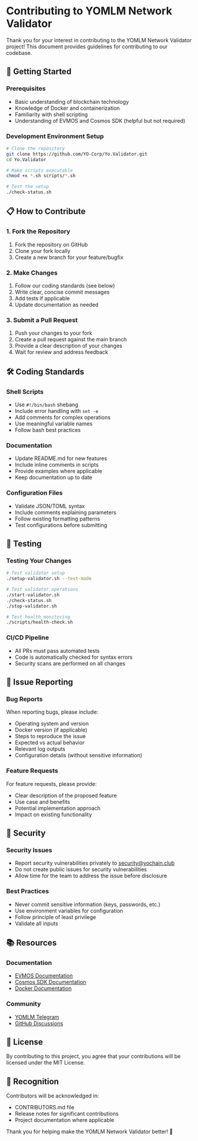 # Contributing to YOMLM Network Validator

Thank you for your interest in contributing to the YOMLM Network Validator project! This document provides guidelines for contributing to our codebase.

## 🚀 Getting Started

### Prerequisites
- Basic understanding of blockchain technology
- Knowledge of Docker and containerization
- Familiarity with shell scripting
- Understanding of EVMOS and Cosmos SDK (helpful but not required)

### Development Environment Setup
```bash
# Clone the repository
git clone https://github.com/YO-Corp/Yo.Validator.git
cd Yo.Validator

# Make scripts executable
chmod +x *.sh scripts/*.sh

# Test the setup
./check-status.sh
```

## 📋 How to Contribute

### 1. Fork the Repository
1. Fork the repository on GitHub
2. Clone your fork locally
3. Create a new branch for your feature/bugfix

### 2. Make Changes
1. Follow our coding standards (see below)
2. Write clear, concise commit messages
3. Add tests if applicable
4. Update documentation as needed

### 3. Submit a Pull Request
1. Push your changes to your fork
2. Create a pull request against the main branch
3. Provide a clear description of your changes
4. Wait for review and address feedback

## 🛠️ Coding Standards

### Shell Scripts
- Use `#!/bin/bash` shebang
- Include error handling with `set -e`
- Add comments for complex operations
- Use meaningful variable names
- Follow bash best practices

### Documentation
- Update README.md for new features
- Include inline comments in scripts
- Provide examples where applicable
- Keep documentation up to date

### Configuration Files
- Validate JSON/TOML syntax
- Include comments explaining parameters
- Follow existing formatting patterns
- Test configurations before submitting

## 🧪 Testing

### Testing Your Changes
```bash
# Test validator setup
./setup-validator.sh --test-mode

# Test validator operations
./start-validator.sh
./check-status.sh
./stop-validator.sh

# Test health monitoring
./scripts/health-check.sh
```

### CI/CD Pipeline
- All PRs must pass automated tests
- Code is automatically checked for syntax errors
- Security scans are performed on all changes

## 📝 Issue Reporting

### Bug Reports
When reporting bugs, please include:
- Operating system and version
- Docker version (if applicable)
- Steps to reproduce the issue
- Expected vs actual behavior
- Relevant log outputs
- Configuration details (without sensitive information)

### Feature Requests
For feature requests, please provide:
- Clear description of the proposed feature
- Use case and benefits
- Potential implementation approach
- Impact on existing functionality

## 🔐 Security

### Security Issues
- Report security vulnerabilities privately to security@yochain.club
- Do not create public issues for security vulnerabilities
- Allow time for the team to address the issue before disclosure

### Best Practices
- Never commit sensitive information (keys, passwords, etc.)
- Use environment variables for configuration
- Follow principle of least privilege
- Validate all inputs

## 📚 Resources

### Documentation
- [EVMOS Documentation](https://docs.evmos.org/)
- [Cosmos SDK Documentation](https://docs.cosmos.network/)
- [Docker Documentation](https://docs.docker.com/)

### Community
- [YOMLM Telegram](https://t.me/yochainofficial)
- [GitHub Discussions](https://github.com/YO-Corp/Yo.Validator/discussions)

## 📄 License

By contributing to this project, you agree that your contributions will be licensed under the MIT License.

## 🙏 Recognition

Contributors will be acknowledged in:
- CONTRIBUTORS.md file
- Release notes for significant contributions
- Project documentation where applicable

Thank you for helping make the YOMLM Network Validator better! 🎉
